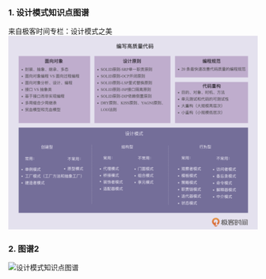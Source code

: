 ### 1. 设计模式知识点图谱
来自极客时间专栏：设计模式之美
![设计模式知识点图谱](https://raw.githubusercontent.com/wubuwei/backend_image/master/设计模式.png) 

### 2.  图谱2
![设计模式知识点图谱](https://static001.geekbang.org/resource/image/bd/0a/bdc5e66fe65d4801ebe32e96c813e20a.png) 